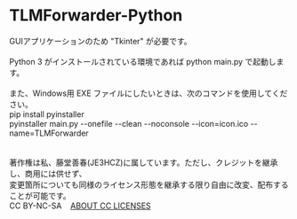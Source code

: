 # TLMForwarder-Python
GUIアプリケーションのため "Tkinter" が必要です。<br><br>
Python 3 がインストールされている環境であれば python main.py で起動します。<br><br>
また、Windows用 EXE ファイルにしたいときは、次のコマンドを使用してください。<br>
pip install pyinstaller<br>
pyinstaller main.py --onefile --clean --noconsole --icon=icon.ico --name=TLMForwarder<br><br>
<LICENSE><br>
著作権は私、藤堂善春(JE3HCZ)に属しています。ただし、クレジットを継承し、商用には供せず、<BR>
変更箇所についても同様のライセンス形態を継承する限り自由に改変、配布することが可能です。<br>
CC BY-NC-SA&nbsp;&nbsp;&nbsp;
<a href="https://creativecommons.org/share-your-work/cclicenses/" target="_blank">ABOUT CC LICENSES</a>

